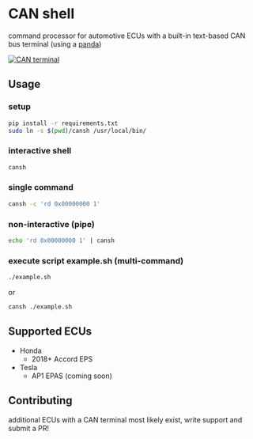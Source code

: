 # CAN shell
command processor for automotive ECUs with a built-in text-based CAN bus terminal (using a [panda](https://comma.ai/shop/products/panda-obd-ii-dongle))

[![CAN terminal](https://img.youtube.com/vi/Ouie8a050hs/0.jpg)](https://www.youtube.com/watch?v=Ouie8a050hs)

## Usage

### setup
```sh
pip install -r requirements.txt
sudo ln -s $(pwd)/cansh /usr/local/bin/
```

### interactive shell
```sh
cansh
```

### single command
```sh
cansh -c 'rd 0x00000000 1'
```

### non-interactive (pipe)
```sh
echo 'rd 0x00000000 1' | cansh
```

### execute script example.sh (multi-command)
```sh
./example.sh
```
or
```sh
cansh ./example.sh
```

## Supported ECUs
* Honda
  * 2018+ Accord EPS
* Tesla
  * AP1 EPAS (coming soon)

## Contributing
additional ECUs with a CAN terminal most likely exist, write support and submit a PR!
